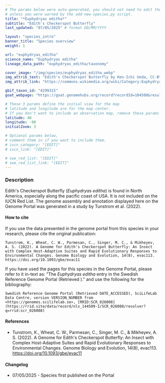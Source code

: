 ```yaml
---
# The params below were auto-generated, you should not need to edit them...
# unless you were warned by the add-new-species.py script.
title: "*Euphydryas editha*"
subtitle: "Edith's Checkerspot Butterfly"
last_updated: "07/05/2025" # format DD/MM/YYYY

layout: "species_intro"
banner_title: "Species overview"
weight: 1

url: "euphydryas_editha"
science_name: "Euphydryas editha"
lineage_data_path: "euphydryas_editha/taxonomy"

cover_image: "/img/species/euphydryas_editha.webp"
img_attrib_text: "Edith's Checkerspot Butterfly by Ken-Ichi Ueda, CC-BY 4.0"
img_attrib_link: "https://commons.wikimedia.org/wiki/Category:Euphydryas_editha#/media/File:Euphydryas_editha_3185.jpg"

gbif_taxon_id: "4299315"
goat_webpage: "https://goat.genomehubs.org/record?recordId=104508&result=taxon&taxonomy=ncbi#euphydryas%20editha"

# These 3 params define the initial view for the map
# latitude and longitude are for the map center.
# If you don't want to include an observation map, remove these params
latitude: 40
longitude: -90
initialZoom: 3

# Optional params below,
# comment them in if you want to include them.
# iucn_category: "[EDIT]"
# iucn_link: "[EDIT]"

# swe_red_list: "[EDIT]"
# swe_red_list_link: "[EDIT]"
---
```


### Description

Edith's Checkerspot Butterfly (_Euphydryas editha_) is found in North America, especially along the pacific coast of USA. It is not included on the IUCN Red List. The genome assembly and annotation displayed here on the Genome Portal was generated in a study by Tunstrom et al. (2022).

#### How to cite

If you use the data presented in the genome portal from this species in your research, please cite the original publication:

```{style=citation}
Tunstrom, K., Wheat, C. W., Parmesan, C., Singer, M. C., & Mikheyev, A. S. (2022). A Genome for Edith's Checkerspot Butterfly: An Insect with Complex Host-Adaptive Suites and Rapid Evolutionary Responses to Environmental Changes. Genome Biology and Evolution, 14(8), evac113. https://doi.org/10.1093/gbe/evac11
```

If you have used the pages for this species in the Genome Portal, please refer to it in-text as: "The _Euphydryas editha_ entry in the Swedish Reference Genome Portal (Retrieved <span class="todays-date"></span>)." and use the following for the bibliography:

```{style=citation}
Swedish Reference Genome Portal (Retrieved DATE_ACCESSED), SciLifeLab Data Centre, version VERSION_NUMBER from <https://genomes.scilifelab.se>, [RRID:SCR_026008](https://rrid.site/data/record/nlx_144509-1/SCR_026008/resolver?q=rrid:scr_026008)
```

#### References

- Tunstrom, K., Wheat, C. W., Parmesan, C., Singer, M. C., & Mikheyev, A. S. (2022). A Genome for Edith's Checkerspot Butterfly: An Insect with Complex Host-Adaptive Suites and Rapid Evolutionary Responses to Environmental Changes. Genome Biology and Evolution, 14(8), evac113. <https://doi.org/10.1093/gbe/evac11>

#### Changelog

- 07/05/2025 - Species first published on the Portal
